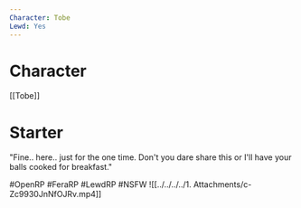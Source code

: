 ```yaml
---
Character: Tobe
Lewd: Yes
---
```

# Character
[[Tobe]]

# Starter
"Fine.. here.. just for the one time. Don't you dare share this or I'll have your balls cooked for breakfast."

#OpenRP #FeraRP #LewdRP  #NSFW
![[../../../../1. Attachments/c-Zc9930JnNfOJRv.mp4]]